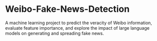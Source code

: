 # Weibo-Fake-News-Detection
A machine learning project to predict the veracity of Weibo information, evaluate feature importance, and explore the impact of large language models on generating and spreading fake news.

